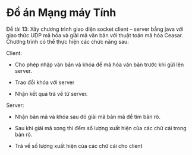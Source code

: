 # Đồ án Mạng máy Tính
Đề tài 13: Xây chương trình giao diện socket client – server bằng java với giao thức UDP mã hóa và giải mã văn bản với thuật toán mã hóa Ceasar. Chương trình có thể thực hiện các chức năng sau:

Client:

- Cho phép nhập văn bản và khóa để mã hóa văn bản trước khi gửi lên server.

- Trao đổi khóa với server

- Nhận kết quả trả về từ server.

Server:

- Nhận bản mã và khóa sau đó giải mã bản mã để tìm bản rõ.

- Sau khi giải mã xong thì đếm số lượng xuất hiện của các chữ cái trong bản rõ.

- Trả về số lượng xuất hiện của các chữ cái cho client
